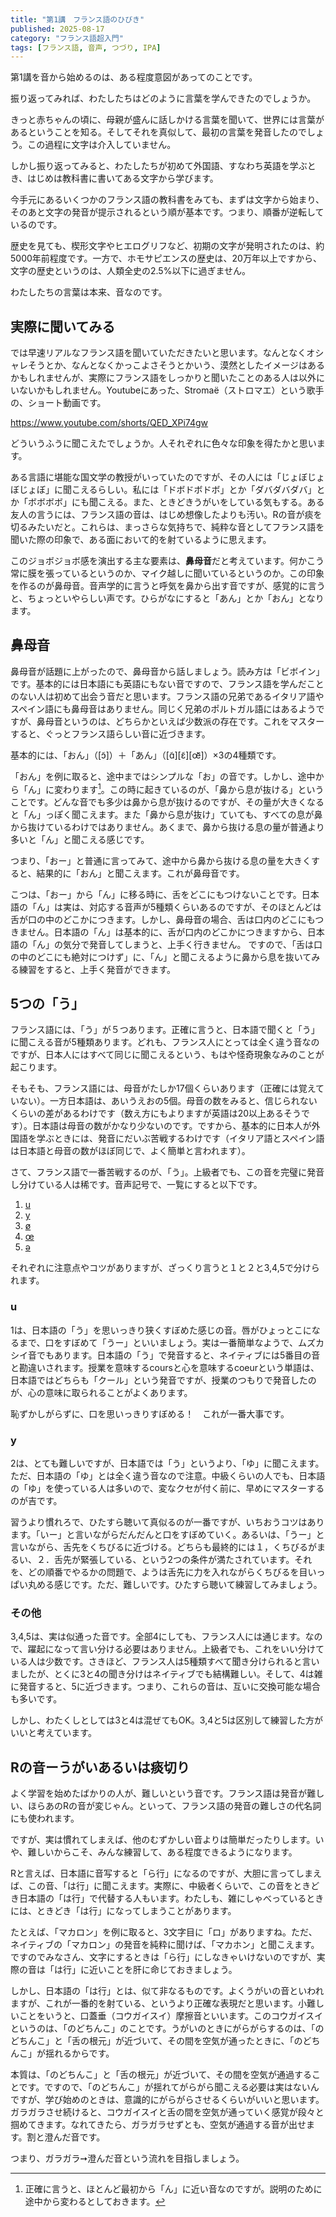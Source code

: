 ```yaml
---
title: "第1講　フランス語のひびき"
published: 2025-08-17
category: "フランス語超入門"
tags: [フランス語, 音声, つづり, IPA]
---
```

第1講を音から始めるのは、ある程度意図があってのことです。

振り返ってみれば、​わたしたちはどのように言葉を学んできたのでしょうか。

きっと赤ちゃんの頃に、母親が盛んに話しかける言葉を聞いて、​世界には言葉があるということを知る。そしてそれを真似して、​最初の言葉を発音したのでしょう。​この過程に文字は介入していません。

しかし振り返ってみると、わたしたちが初めて外国語、​すなわち英語を学ぶとき、​はじめは教科書に書いてある文字から学びます。

今手元にあるいくつかのフランス語の教科書をみても、​まずは文字から始まり、​そのあと文字の発音が提示されるという順が基本です。つまり、​順番が逆転しているのです。

歴史を見ても、楔形文字やヒエログリフなど、​初期の文字が発明されたのは、約5000年前程度です。一方で、​ホモサピエンスの歴史は、20万年以上ですから、​文字の歴史というのは、人類全史の2.5%以下に過ぎません。

わたしたちの言葉は本来、音なのです。


## 実際に聞いてみる

では早速リアルなフランス語を聞いていただきたいと思います。なんとなくオシャレそうとか、なんとなくかっこよさそうとかいう、漠然としたイメージはあるかもしれませんが、実際にフランス語をしっかりと聞いたことのある人は以外にいないかもしれません。Youtubeにあった、Stromaë（ストロマエ）という歌手の、ショート動画です。

https://www.youtube.com/shorts/QED_XPi74gw

どういうふうに聞こえたでしょうか。​人それぞれに色々な印象を得たかと思います。

ある言語に堪能な国文学の教授がいっていたのですが、その人には「じょぼじょぼじょぼ」に聞こえるらしい。私には「ドボドボドボ」とか「​ダバダバダバ」とか「ボボボボ」にも聞こえる。また、​ときどきうがいをしている気もする。ある友人の言うには、​フランス語の音は、はじめ想像したよりも汚い。​Rの音が痰を切るみたいだと。これらは、まっさらな気持ちで、​純粋な音としてフランス語を聞いた際の印象で、​ある面において的を射ているように思えます。

このジョボジョボ感を演出する主な要素は、**鼻母音**だと考えています。​何かこう常に膜を張っているというのか、​マイク越しに聞いているというのか。この印象を作るのが鼻母音。​音声学的に言うと呼気を鼻から出す音ですが、感覚的に言うと、​ちょっといやらしい声です。ひらがなにすると「あん」とか「おん」となります。

## 鼻母音

鼻母音が話題に上がったので、鼻母音から話しましょう。読み方は「ビボイン」です。基本的には日本語にも英語にもない音ですので、フランス語を学んだことのない人は初めて出会う音だと思います。フランス語の兄弟であるイタリア語やスペイン語にも鼻母音はありません。同じく兄弟のポルトガル語にはあるようですが、鼻母音というのは、どちらかといえば少数派の存在です。これをマスターすると、ぐっとフランス語らしい音に近づきます。

基本的には、「おん」（[ɔ̃]）＋「あん」（[ɑ̃][ɛ̃][œ᷈]）×3の4種類です。

「おん」を例に取ると、途中まではシンプルな「お」の音です。しかし、途中から「ん」に変わります[^1]。この時に起きているのが、「鼻から息が抜ける」ということです。どんな音でも多少は鼻から息が抜けるのですが、その量が大きくなると「ん」っぽく聞こえます。また「鼻から息が抜け」ていても、すべての息が鼻から抜けているわけではありません。あくまで、鼻から抜ける息の量が普通より多いと「ん」と聞こえる感じです。

つまり、「おー」と普通に言ってみて、途中から鼻から抜ける息の量を大きくすると、結果的に「おん」と聞こえます。これが鼻母音です。

こつは、「おー」から「ん」に移る時に、舌をどこにもつけないことです。日本語の「ん」は実は、対応する音声が5種類くらいあるのですが、そのほとんどは舌が口の中のどこかにつきます。しかし、鼻母音の場合、舌は口内のどこにもつきません。日本語の「ん」は基本的に、舌が口内のどこかにつきますから、日本語の「ん」の気分で発音してしまうと、上手く行きません。
ですので、「舌は口の中のどこにも絶対につけず」に、「ん」と聞こえるように鼻から息を抜いてみる練習をすると、上手く発音ができます。

## 5つの「う」

フランス語には、「う」が５つあります。正確に言うと、日本語で聞くと「う」に聞こえる音が5種類あります。どれも、フランス人にとっては全く違う音なのですが、日本人にはすべて同じに聞こえるという、もはや怪奇現象なみのことが起こります。

そもそも、フランス語には、母音がたしか17個くらいあります（正確には覚えていない）。一方日本語は、あいうえおの5個。母音の数をみると、信じられないくらいの差があるわけです（数え方にもよりますが英語は20以上あるそうです）。日本語は母音の数がかなり少ないのです。ですから、基本的に日本人が外国語を学ぶときには、発音にだいぶ苦戦するわけです（イタリア語とスペイン語は日本語と母音の数がほぼ同じで、よく簡単と言われます）。

さて、フランス語で一番苦戦するのが、「う」。上級者でも、この音を完璧に発音し分けている人は稀です。音声記号で、一覧にすると以下です。

1. [u](#u)
2. [y](#y)
3. [ø](#その他)
4. [œ](#その他)
5. [ə](#その他)

それぞれに注意点やコツがありますが、ざっくり言うと１と２と3,4,5で分けられます。

### u

1は、日本語の「う」を思いっきり狭くすぼめた感じの音。唇がひょっとこになるまで、口をすぼめて「うー」といいましょう。実は一番簡単なようで、ムズカシイ音でもあります。日本語の「う」で発音すると、ネイティブには5番目の音と勘違いされます。授業を意味するcoursと心を意味するcoeurという単語は、日本語ではどちらも「クール」という発音ですが、授業のつもりで発音したのが、心の意味に取られることがよくあります。

恥ずかしがらずに、口を思いっきりすぼめる！　これが一番大事です。

### y

2は、とても難しいですが、日本語では「う」というより、「ゆ」に聞こえます。ただ、日本語の「ゆ」とは全く違う音なので注意。中級くらいの人でも、日本語の「ゆ」を使っている人は多いので、変なクセが付く前に、早めにマスターするのが吉です。

習うより慣れろで、ひたすら聴いて真似るのが一番ですが、いちおうコツはあります。「いー」と言いながらだんだんと口をすぼめていく。あるいは、「うー」と言いながら、舌先をくちびるに近づける。どちらも最終的には１，くちびるがまるい、２．舌先が緊張している、という2つの条件が満たされています。それを、どの順番でやるかの問題で、ようは舌先に力を入れながらくちびるを目いっぱい丸める感じです。ただ、難しいです。ひたすら聴いて練習してみましょう。

###  その他

3,4,5は、実は似通った音です。全部4にしても、フランス人には通じます。なので、躍起になって言い分ける必要はありません。上級者でも、これをいい分けている人は少数です。さきほど、フランス人は5種類すべて聞き分けられると言いましたが、とくに3と4の聞き分けはネイティブでも結構難しい。そして、4は雑に発音すると、5に近づきます。つまり、これらの音は、互いに交換可能な場合も多いです。

しかし、わたくしとしては3と4は混ぜてもOK。3,4と5は区別して練習した方がいいと考えています。


## Rの音ーうがいあるいは痰切り

よく学習を始めたばかりの人が、難しいという音です。フランス語は発音が難しい、ほらあのRの音が変じゃん。といって、フランス語の発音の難しさの代名詞にも使われます。

ですが、実は慣れてしまえば、他のむずかしい音よりは簡単だったりします。いや、難しいからこそ、みんな練習して、ある程度できるようになります。

Rと言えば、日本語に音写すると「ら行」になるのですが、大胆に言ってしまえば、この音、「は行」に聞こえます。実際に、中級者くらいで、この音をときどき日本語の「は行」で代替する人もいます。わたしも、雑にしゃべっているときには、ときどき「は行」になってしまうことがあります。

たとえば、「マカロン」を例に取ると、3文字目に「ロ」がありますね。ただ、ネイティブの「マカロン」の発音を純粋に聞けば、「マカホン」と聞こえます。ですのでみなさん、文字にするときは「ら行」にしなきゃいけないのですが、実際の音は「は行」に近いことを肝に命じておきましょう。

しかし、日本語の「は行」とは、似て非なるものです。よくうがいの音といわれますが、これが一番的を射ている、というより正確な表現だと思います。小難しいことをいうと、口蓋垂（コウガイスイ）摩擦音といいます。このコウガイスイというのは、「のどちんこ」のことです。うがいのときにがらがらするのは、「のどちんこ」と「舌の根元」が近づいて、その間を空気が通ったときに、「のどちんこ」が揺れるからです。

本質は、「のどちんこ」と「舌の根元」が近づいて、その間を空気が通過することです。ですので、「のどちんこ」が揺れてがらがら聞こえる必要は実はないんですが、学び始めのときは、意識的にがらがらさせるくらいがいいと思います。ガラガラさせ続けると、コウガイスイと舌の間を空気が通っていく感覚が段々と掴めてきます。なれてきたら、ガラガラせずとも、空気が通過する音が出せます。割と澄んだ音です。

つまり、ガラガラ➙澄んだ音という流れを目指しましょう。



[^1]:正確に言うと、ほとんど最初から「ん」に近い音なのですが。説明のために途中から変わるとしておきます。